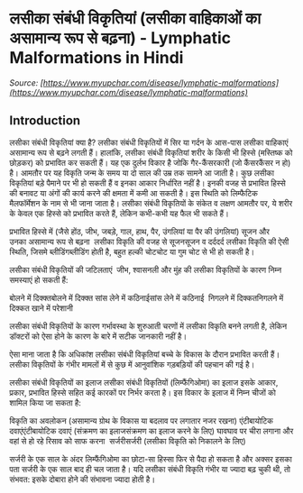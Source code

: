 # लसीका संबंधी विकृतियां (लसीका वाहिकाओं का असामान्य रूप से बढ़ना) - Lymphatic Malformations in Hindi
_Source: [https://www.myupchar.com/disease/lymphatic-malformations](https://www.myupchar.com/disease/lymphatic-malformations)_

## Introduction
लसीका संबंधी विकृतियां क्या है?
लसीका संबंधी विकृतियों में सिर या गर्दन के आस-पास लसीका वाहिकाएं असामान्य रूप से बढ़ने लगती हैं। हालांकि, लसीका संबंधी विकृतियां शरीर के किसी भी हिस्से (मस्तिष्क को छोड़कर) को प्रभावित कर सकती हैं। यह एक दुर्लभ विकार है जोकि गैर-कैंसरकारी (जो कैंसरकैंसर न हो) है। आमतौर पर यह विकृति जन्म के समय या दो साल की उम्र तक सामने आ जाती है। कुछ लसीका विकृतियां बड़े पैमाने पर भी हो सकती हैं व इनका आकार निर्धारित नहीं है। इनकी वजह से प्रभावित हिस्से की बनावट या अंगों की कार्य करने की क्षमता में कमी आ सकती है। इस स्थिति को लिम्फैटिक मैलफॉर्मेशन के नाम से भी जाना जाता है।
लसीका संबंधी विकृतियों के संकेत व लक्षण
आमतौर पर, ये शरीर के केवल एक हिस्से को प्रभावित करते हैं, लेकिन कभी-कभी यह फैल भी सकते हैं।

प्रभावित हिस्से में (जैसे होंठ, जीभ, जबड़े, गाल, हाथ, पैर, उंगलियां या पैर की उंगलियां) सूजन और उनका असामान्य रूप से बढ़ना 
लसीका विकृति की वजह से सूजनसूजन व दर्ददर्द
लसीका विकृति की ऐसी स्थिति, जिसमे ब्लीडिंगब्लीडिंग होती है, बहुत हल्की चोटचोट या गुम चोट से भी हो सकती है। 

लसीका संबंधी विकृतियों की जटिलताएं 
जीभ, श्वासनली और मुंह की लसीका विकृतियों के कारण निम्न समस्याएं हो सकती हैं:

बोलने में दिक्क्तबोलने में दिक्क्त
सांस लेने में कठिनाईसांस लेने में कठिनाई 
निगलने में दिक्कतनिगलने में दिक्कत
खाने में परेशानी

लसीका संबंधी विकृतियों के कारण
गर्भावस्था के शुरुआती चरणों में लसीका विकृति बनने लगती है, लेकिन डॉक्टरों को ऐसा होने के कारण के बारे में सटीक जानकारी नहीं है।

ऐसा माना जाता है कि अधिकांश लसीका संबंधी विकृतियां बच्चे के विकास के दौरान प्रभावित करती हैं। 
लसीका विकृतियों के गंभीर मामलों में से कुछ में आनुवांशिक गड़बड़ियों की पहचान की गई है। 

लसीका संबंधी विकृतियों का इलाज
लसीका संबंधी विकृतियों (लिम्फैंगिओमा) का इलाज इसके आकार, प्रकार, प्रभावित हिस्से सहित कई कारकों पर निर्भर करता है। इस विकार के इलाज में निम्न चीजों को शामिल किया जा सकता है:

विकृति का अवलोकन (असामान्य ग्रोथ के विकास या बदलाव पर लगातार नजर रखना)
एंटीबायोटिक दवाएंएंटीबायोटिक दवाएं (संक्रमण का इलाजसंक्रमण का इलाज करने के लिए)
घावघाव पर चीरा लगाना और वहां से हो रहे रिसाव को साफ करना 
सर्जरीसर्जरी (लसीका विकृति को निकालने के लिए)

सर्जरी के एक साल के अंदर लिम्फैंगिओमा का छोटा-सा हिस्सा फिर से पैदा हो सकता है और अक्सर इसका पता सर्जरी के एक साल बाद ही चल जाता है। यदि लसीका संबंधी विकृति गंभीर या ज्यादा बढ़ चुकी थी, तो संभवत: इसके दोबारा होने की संभावना ज्यादा होती है।

